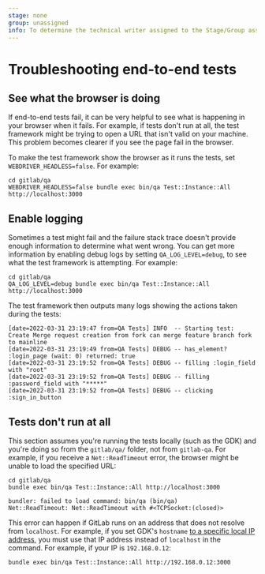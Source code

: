 ```yaml
---
stage: none
group: unassigned
info: To determine the technical writer assigned to the Stage/Group associated with this page, see https://about.gitlab.com/handbook/engineering/ux/technical-writing/#assignments
---
```


# Troubleshooting end-to-end tests

## See what the browser is doing

If end-to-end tests fail, it can be very helpful to see what is happening in your
browser when it fails. For example, if tests don't run at all, the test framework
might be trying to open a URL that isn't valid on your machine. This problem becomes
clearer if you see the page fail in the browser.

To make the test framework show the browser as it runs the tests,
set `WEBDRIVER_HEADLESS=false`. For example:

```shell
cd gitlab/qa
WEBDRIVER_HEADLESS=false bundle exec bin/qa Test::Instance::All http://localhost:3000
```

## Enable logging

Sometimes a test might fail and the failure stack trace doesn't provide enough
information to determine what went wrong. You can get more information by enabling
debug logs by setting `QA_LOG_LEVEL=debug`, to see what the test framework is attempting.
For example:

```shell
cd gitlab/qa
QA_LOG_LEVEL=debug bundle exec bin/qa Test::Instance::All http://localhost:3000
```

The test framework then outputs many logs showing the actions taken during
the tests:

```plaintext
[date=2022-03-31 23:19:47 from=QA Tests] INFO  -- Starting test: Create Merge request creation from fork can merge feature branch fork to mainline
[date=2022-03-31 23:19:49 from=QA Tests] DEBUG -- has_element? :login_page (wait: 0) returned: true
[date=2022-03-31 23:19:52 from=QA Tests] DEBUG -- filling :login_field with "root"
[date=2022-03-31 23:19:52 from=QA Tests] DEBUG -- filling :password_field with "*****"
[date=2022-03-31 23:19:52 from=QA Tests] DEBUG -- clicking :sign_in_button
```

## Tests don't run at all

This section assumes you're running the tests locally (such as the GDK) and you're doing
so from the `gitlab/qa/` folder, not from `gitlab-qa`. For example, if you receive a
`Net::ReadTimeout` error, the browser might be unable to load the specified URL:

```shell
cd gitlab/qa
bundle exec bin/qa Test::Instance::All http://localhost:3000

bundler: failed to load command: bin/qa (bin/qa)
Net::ReadTimeout: Net::ReadTimeout with #<TCPSocket:(closed)>
```

This error can happen if GitLab runs on an address that does not resolve from
`localhost`. For example, if you set GDK's `hostname`
[to a specific local IP address](https://gitlab.com/gitlab-org/gitlab-qa/-/blob/master/docs/run_qa_against_gdk.md#run-qa-tests-against-your-gdk-setup),
you must use that IP address instead of `localhost` in the command.
For example, if your IP is `192.168.0.12`:

```shell
bundle exec bin/qa Test::Instance::All http://192.168.0.12:3000
```
